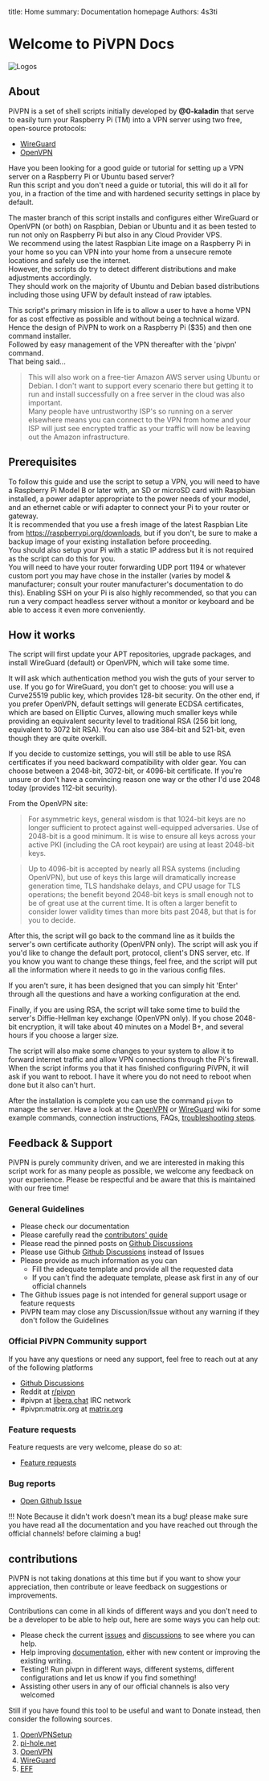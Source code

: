 title: Home
summary: Documentation homepage
Authors: 4s3ti

# Welcome to PiVPN Docs

![Logos](img/pivpnbanner.png)

## About

PiVPN is a set of shell scripts initially developed by **@0-kaladin** that serve to easily turn your Raspberry Pi (TM)
into a VPN server using two free, open-source protocols:
  * [WireGuard](https://www.wireguard.com/)
  * [OpenVPN](https://openvpn.net)

Have you been looking for a good guide or tutorial for setting up a VPN server on a Raspberry Pi or Ubuntu based server?  
Run this script and you don't need a guide or tutorial, this will do it all for you, in a fraction of the time and with hardened security settings in place by default.  

The master branch of this script installs and configures either WireGuard or OpenVPN (or both) on Raspbian, Debian or Ubuntu and it as been tested to run not only on Raspberry Pi but also in any Cloud Provider VPS.  
We recommend using the latest Raspbian Lite image on a Raspberry Pi in your home so you can VPN into your home from a unsecure remote locations and safely use the internet.  
However, the scripts do try to detect different distributions and make adjustments accordingly.  
They should work on the majority of Ubuntu and Debian based distributions including those using UFW by default instead of raw iptables.  

This script's primary mission in life is to allow a user to have a home VPN for as cost effective as possible and without being a technical wizard.  
Hence the design of PiVPN to work on a Raspberry Pi ($35) and then one command installer.  
Followed by easy management of the VPN thereafter with the 'pivpn' command.  
That being said...

> This will also work on a free-tier Amazon AWS server using Ubuntu or Debian.  I don't want to support every scenario there but getting it to run and install successfully on a free server in the cloud was also important.  
Many people have untrustworthy ISP's so running on a server elsewhere means you can connect to the VPN from home and your ISP will just see encrypted traffic as your traffic will now be leaving out the Amazon infrastructure.

## Prerequisites

To follow this guide and use the script to setup a VPN, you will need to have
a Raspberry Pi Model B or later with, an SD or microSD card with Raspbian installed,
a power adapter appropriate to the power needs of your model, and an ethernet cable or wifi
adapter to connect your Pi to your router or gateway.  
It is recommended that you use a fresh image of the latest Raspbian Lite from
https://raspberrypi.org/downloads, but if you don't, be sure to make a backup
image of your existing installation before proceeding.  
You should also setup your Pi with a static IP address
but it is not required as the script can do this for you.  
You will need to have your router forwarding UDP port 1194 or whatever custom
port you may have chose in the installer
(varies by model & manufacturer; consult your router manufacturer's documentation to do this).
Enabling SSH on your Pi is also highly recommended, so that you can run a very
compact headless server without a monitor or keyboard and be able to access it
even more conveniently.

## How it works

The script will first update your APT repositories, upgrade packages, and install WireGuard (default) or OpenVPN, which will take some time.

It will ask which authentication method you wish the guts of your server to use. If you go for WireGuard, you don't get to choose: you will use a Curve25519 public key, which provides 128-bit security. On the other end, if you prefer OpenVPN, default settings will generate ECDSA certificates, which are based on Elliptic Curves, allowing much smaller keys while providing an equivalent security level to traditional RSA (256 bit long, equivalent to 3072 bit RSA). You can also use 384-bit and 521-bit, even though they are quite overkill.

If you decide to customize settings, you will still be able to use RSA certificates if you need backward compatibility with older gear. You can choose between a 2048-bit, 3072-bit, or 4096-bit certificate. If you're unsure or don't have a convincing reason one way or the other I'd use 2048 today (provides 112-bit security).

From the OpenVPN site:

> For asymmetric keys, general wisdom is that 1024-bit keys are no longer sufficient to protect against well-equipped adversaries. Use of 2048-bit is a good minimum. It is wise to ensure all keys across your active PKI (including the CA root keypair) are using at least 2048-bit keys.

> Up to 4096-bit is accepted by nearly all RSA systems (including OpenVPN), but use of keys this large will dramatically increase generation time, TLS handshake delays, and CPU usage for TLS operations; the benefit beyond 2048-bit keys is small enough not to be of great use at the current time. It is often a larger benefit to consider lower validity times than more bits past 2048, but that is for you to decide.


After this, the script will go back to the command line as it builds the server's own certificate authority (OpenVPN only). The script will ask you if you'd like to change the default port, protocol, client's DNS server, etc. If you know you want to change these things, feel free, and the script will put all the information where it needs to go in the various config files.

If you aren't sure, it has been designed that you can simply hit 'Enter' through all the questions and have a working configuration at the end.

Finally, if you are using RSA, the script will take some time to build the server's Diffie-Hellman key exchange (OpenVPN only). If you chose 2048-bit encryption, it will take about 40 minutes on a Model B+, and several hours if you choose a larger size.

The script will also make some changes to your system to allow it to forward internet traffic and allow VPN connections through the Pi's firewall. When the script informs you that it has finished configuring PiVPN, it will ask if you want to reboot. I have it where you do not need to reboot when done but it also can't hurt.

After the installation is complete you can use the command `pivpn` to manage the server. Have a look at the [OpenVPN](https://github.com/pivpn/pivpn/wiki/OpenVPN) or [WireGuard](https://github.com/pivpn/pivpn/wiki/WireGuard) wiki for some example commands, connection instructions, FAQs, [troubleshooting steps](https://github.com/pivpn/pivpn/wiki/FAQ#how-do-i-troubleshoot-connection-issues).

## Feedback & Support

PiVPN is purely community driven, and we are interested in making this script work for as many people as possible, we welcome any feedback on your experience.
Please be respectful and be aware that this is maintained with our free time!

### General Guidelines

* Please check our documentation
* Please carefully read the [contributors' guide](https://github.com/pivpn/pivpn/blob/master/CONTRIBUTING.md)
* Please read the pinned posts on [Github Discussions](https://github.com/pivpn/pivpn/discussions)
* Please use Github [Github Discussions](https://github.com/pivpn/pivpn/discussions) instead of Issues
* Please provide as much information as you can
  * Fill the adequate template and provide all the requested data
  * If you can't find the adequate template, please ask first in any of our official channels
* The Github issues page is not intended for general support usage or feature requests
* PiVPN team may close any Discussion/Issue without any warning if they don't follow the Guidelines

### Official PiVPN Community support

If you have any questions or need any support, feel free to reach out at any of the following platforms

* [Github Discussions](https://github.com/pivpn/pivpn/discussions)
* Reddit at [r/pivpn](https://www.reddit.com/r/pivpn/)
* \#pivpn at [libera.chat](https://libera.chat) IRC network
* \#pivpn:matrix.org at [matrix.org](https://matrix.org)


### Feature requests

Feature requests are very welcome, please do so at:

* [Feature requests](https://github.com/pivpn/pivpn/discussions/categories/feature-requests)

### Bug reports

* [Open Github Issue](https://github.com/pivpn/pivpn/issues)

!!! Note
    Because it didn't work doesn't mean its a bug!
    please make sure you have read all the documentation and you have reached out through the official channels! before claiming a bug!

## contributions

PiVPN is not taking donations at this time but if you want to show your appreciation, then contribute or leave feedback on suggestions or improvements.

Contributions can come in all kinds of different ways and you don't need to be a developer to be able to help out, here are some ways you can help out:

* Please check the current [issues](https://github.com/pivpn/pivpn/issues) and [discussions](https://github.com/pivpn/pivpn/discussions)
to see where you can help.
* Help improving [documentation](https://github.com/pivpn/docs), either with new content or improving the existing writing.
* Testing!! Run pivpn in different ways, different systems, different configurations and let us know if you find something!
* Assisting other users in any of our official channels is also very welcomed


Still if you have found this tool to be useful and want to Donate instead, then consider the following sources.

1. [OpenVPNSetup](https://github.com/StarshipEngineer/OpenVPN-Setup)
2. [pi-hole.net](https://github.com/pi-hole/pi-hole)
3. [OpenVPN](https://openvpn.net)
4. [WireGuard](https://www.wireguard.com/)
5. [EFF](https://www.eff.org/)

